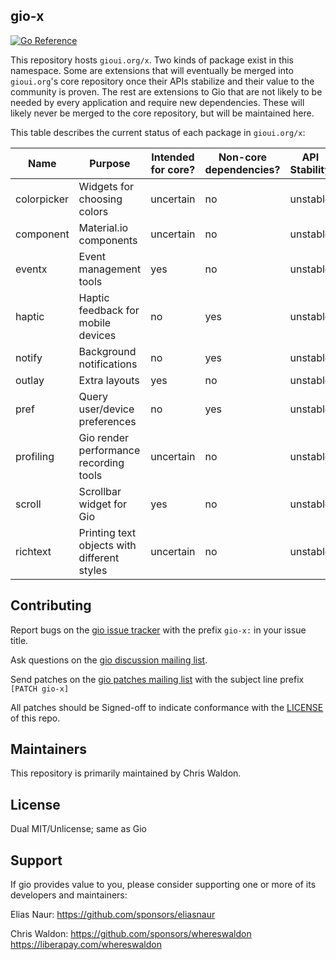 ## gio-x

[![Go Reference](https://pkg.go.dev/badge/gioui.org/x.svg)](https://pkg.go.dev/gioui.org/x)

This repository hosts `gioui.org/x`. Two kinds of package exist in this namespace. Some are extensions that will eventually be merged into `gioui.org`'s core repository once their APIs stabilize and their value to the community is proven. The rest are extensions to Gio that are not likely to be needed by every application and require new dependencies. These will likely never be merged to the core repository, but will be maintained here.

This table describes the current status of each package in `gioui.org/x`:

| Name        | Purpose                                     | Intended for core? | Non-core dependencies? | API Stability |
| ----------- | ------------------------------------------- | ------------------ | ---------------------- | ------------- |
| colorpicker | Widgets for choosing colors                 | uncertain          | no                     | unstable      |
| component   | Material.io components                      | uncertain          | no                     | unstable      |
| eventx      | Event management tools                      | yes                | no                     | unstable      |
| haptic      | Haptic feedback for mobile devices          | no                 | yes                    | unstable      |
| notify      | Background notifications                    | no                 | yes                    | unstable      |
| outlay      | Extra layouts                               | yes                | no                     | unstable      |
| pref        | Query user/device preferences               | no                 | yes                    | unstable      |
| profiling   | Gio render performance recording tools      | uncertain          | no                     | unstable      |
| scroll      | Scrollbar widget for Gio                    | yes                | no                     | unstable      |
| richtext    | Printing text objects with different styles | uncertain          | no                     | unstable      |

## Contributing

Report bugs on the [gio issue tracker]() with the prefix `gio-x:` in your issue title.

Ask questions on the [gio discussion mailing list]().

Send patches on the [gio patches mailing list]() with the subject line prefix `[PATCH gio-x]`

All patches should be Signed-off to indicate conformance with the [LICENSE](https://git.sr.ht/~whereswaldon/gio-x/tree/main/LICENSE) of this repo.

## Maintainers

This repository is primarily maintained by Chris Waldon.

## License

Dual MIT/Unlicense; same as Gio

## Support

If gio provides value to you, please consider supporting one or more of its developers and maintainers:

Elias Naur:
https://github.com/sponsors/eliasnaur

Chris Waldon:
https://github.com/sponsors/whereswaldon
https://liberapay.com/whereswaldon
